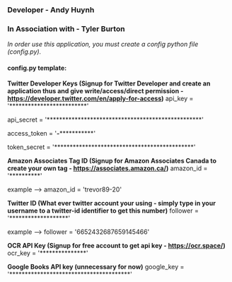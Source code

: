 ### Developer - Andy Huynh ###

### In Association with - Tyler Burton ###

_In order use this application, you must create a config python file (config.py)._

#### config.py template: ####

**Twitter Developer Keys (Signup for Twitter Developer and create an application thus and give write/access/direct permission - https://developer.twitter.com/en/apply-for-access)**
api_key = '*************************'

api_secret = '**************************************************'

access_token = '*******************-******************************'

token_secret = '*********************************************'

**Amazon Associates Tag ID (Signup for Amazon Associates Canada to create your own tag - https://associates.amazon.ca/)**
amazon_id = '**********'

example --> amazon_id = 'trevor89-20'

**Twitter ID (What ever twitter account your using - simply type in your username to a twitter-id identifier to get this number)**
follower = '*******************'

example --> follower = '6652432687659145466'

**OCR API Key (Signup for free account to get api key - https://ocr.space/)**
ocr_key = '***************'

**Google Books API key (unnecessary for now)**
google_key = '***************************************'



